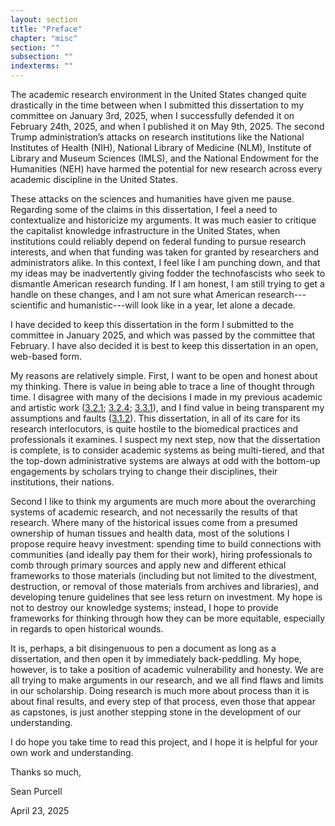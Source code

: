 ```yaml
---
layout: section
title: "Preface"
chapter: "misc"
section: ""
subsection: ""
indexterms: ""
---
```


The academic research environment in the United States changed quite drastically in the time between when I submitted this dissertation to my committee on January 3rd, 2025, when I successfully defended it on February 24th, 2025, and when I published it on May 9th, 2025. The second Trump administration’s attacks on research institutions like the National Institutes of Health (NIH), National Library of Medicine (NLM), Institute of Library and Museum Sciences (IMLS), and the National Endowment for the Humanities (NEH) have harmed the potential for new research across every academic discipline in the United States.

These attacks on the sciences and humanities have given me pause. Regarding some of the claims in this dissertation, I feel a need to contextualize and historicize my arguments. It was much easier to critique the capitalist knowledge infrastructure in the United States, when institutions could reliably depend on federal funding to pursue research interests, and when that funding was taken for granted by researchers and administrators alike. In this context, I feel like I am punching down, and that my ideas may be inadvertently giving fodder the technofascists who seek to dismantle American research funding. If I am honest, I am still trying to get a handle on these changes, and I am not sure what American research---scientific and humanistic---will look like in a year, let alone a decade.

I have decided to keep this dissertation in the form I submitted to the committee in January 2025, and which was passed by the committee that February. I have also decided it is best to keep this dissertation in an open, web-based form.

My reasons are relatively simple. First, I want to be open and honest about my thinking. There is value in being able to trace a line of thought through time. I disagree with many of the decisions I made in my previous academic and artistic work (<a href="{{ site.baseurl }}/dissertation/3_2_1">3.2.1</a>; <a href="{{ site.baseurl }}/dissertation/3_2_4">3.2.4</a>; <a href="{{ site.baseurl }}/dissertation/3_3_1">3.3.1</a>), and I find value in being transparent my assumptions and faults (<a href="{{ site.baseurl }}/dissertation/3_1_2">3.1.2</a>). This dissertation, in all of its care for its research interlocutors, is quite hostile to the biomedical practices and professionals it examines. I suspect my next step, now that the dissertation is complete, is to consider academic systems as being multi-tiered, and that the top-down administrative systems are always at odd with the bottom-up engagements by scholars trying to change their disciplines, their institutions, their nations.

Second I like to think my arguments are much more about the overarching systems of academic research, and not necessarily the results of that research. Where many of the historical issues come from a presumed ownership of human tissues and health data, most of the solutions I propose require heavy investment: spending time to build connections with communities (and ideally pay them for their work), hiring professionals to comb through primary sources and apply new and different ethical frameworks to those materials (including but not limited to the divestment, destruction, or removal of those materials from archives and libraries), and developing tenure guidelines that see less return on investment. My hope is not to destroy our knowledge systems; instead, I hope to provide frameworks for thinking through how they can be more equitable, especially in regards to open historical wounds.

It is, perhaps, a bit disingenuous to pen a document as long as a dissertation, and then open it by immediately back-peddling. My hope, however, is to take a position of academic vulnerability and honesty. We are all trying to make arguments in our research, and we all find flaws and limits in our scholarship. Doing research is much more about process than it is about final results, and every step of that process, even those that appear as capstones, is just another stepping stone in the development of our understanding. 

I do hope you take time to read this project, and I hope it is helpful for your own work and understanding.

Thanks so much,

Sean Purcell

April 23, 2025